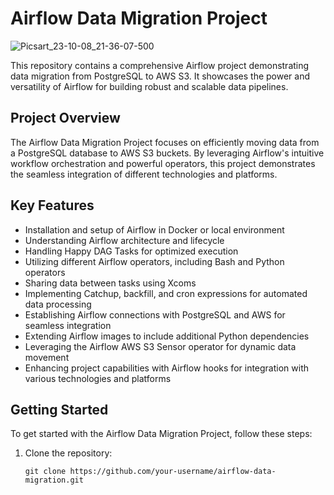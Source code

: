 # Airflow Data Migration Project
![Picsart_23-10-08_21-36-07-500](https://github.com/Mouhamed-Jinja/postgres-s3-data-migration-with-airflow/assets/132110499/6cdb99b9-a2ba-4d74-9e12-e515dd71f64a)

This repository contains a comprehensive Airflow project demonstrating data migration from PostgreSQL to AWS S3. It showcases the power and versatility of Airflow for building robust and scalable data pipelines.

## Project Overview

The Airflow Data Migration Project focuses on efficiently moving data from a PostgreSQL database to AWS S3 buckets. By leveraging Airflow's intuitive workflow orchestration and powerful operators, this project demonstrates the seamless integration of different technologies and platforms.

## Key Features

- Installation and setup of Airflow in Docker or local environment
- Understanding Airflow architecture and lifecycle
- Handling Happy DAG Tasks for optimized execution
- Utilizing different Airflow operators, including Bash and Python operators
- Sharing data between tasks using Xcoms
- Implementing Catchup, backfill, and cron expressions for automated data processing
- Establishing Airflow connections with PostgreSQL and AWS for seamless integration
- Extending Airflow images to include additional Python dependencies
- Leveraging the Airflow AWS S3 Sensor operator for dynamic data movement
- Enhancing project capabilities with Airflow hooks for integration with various technologies and platforms

## Getting Started

To get started with the Airflow Data Migration Project, follow these steps:

1. Clone the repository:

   ```shell
   git clone https://github.com/your-username/airflow-data-migration.git
